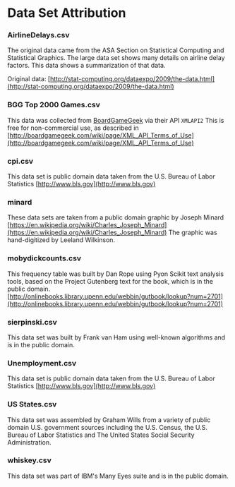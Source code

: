 # Data Set Attribution

### AirlineDelays.csv
The original data came from the ASA Section on Statistical Computing and Statistical Graphics.
The large data set shows many details on airline delay factors. This data shows a summarization
of that data.

Original data: [http://stat-computing.org/dataexpo/2009/the-data.html](http://stat-computing.org/dataexpo/2009/the-data.html)

### BGG Top 2000 Games.csv
This data was collected from [BoardGameGeek](http://boardgamegeek.com) via their API `XMLAPI2`
This is free for non-commercial use, as described in [http://boardgamegeek.com/wiki/page/XML_API_Terms_of_Use](http://boardgamegeek.com/wiki/page/XML_API_Terms_of_Use)

### cpi.csv
This data set is public domain data taken from the U.S. Bureau of Labor Statistics [http://www.bls.gov](http://www.bls.gov)

### minard
These data sets are taken from a public domain graphic by Joseph Minard
[https://en.wikipedia.org/wiki/Charles_Joseph_Minard](https://en.wikipedia.org/wiki/Charles_Joseph_Minard)
The graphic was hand-digitized by Leeland Wilkinson.

### mobydickcounts.csv
This frequency table was built by Dan Rope using Pyon Scikit text analysis tools, based on the Project Gutenberg
text for the book, which is in the public domain. [http://onlinebooks.library.upenn.edu/webbin/gutbook/lookup?num=2701](http://onlinebooks.library.upenn.edu/webbin/gutbook/lookup?num=2701)

### sierpinski.csv
This data set was built by Frank van Ham using well-known algorithms and is in the public domain.

### Unemployment.csv
This data set is public domain data taken from the U.S. Bureau of Labor Statistics [http://www.bls.gov](http://www.bls.gov)

### US States.csv
This data set was assembled by Graham Wills from a variety of public domain U.S. government sources including
the U.S. Census, the U.S. Bureau of Labor Statistics and The United States Social Security Administration.

### whiskey.csv
This data set was part of IBM's Many Eyes suite and is in the public domain.
